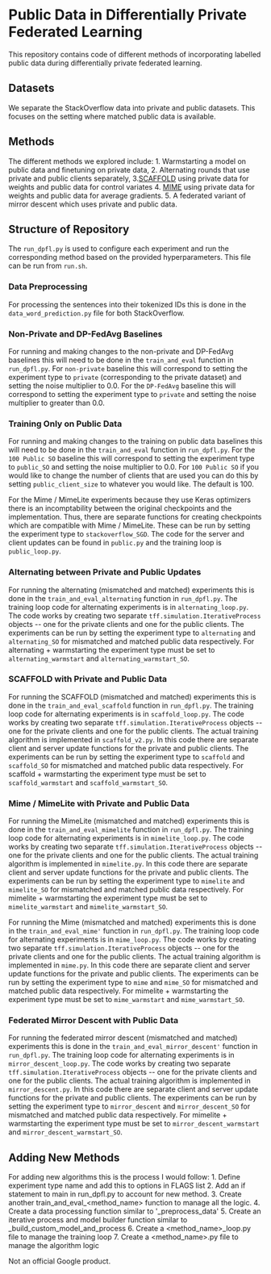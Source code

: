# Public Data in Differentially Private Federated Learning

This repository contains code of different methods of incorporating labelled
public data during differentially private federated learning.

## Datasets

We separate the StackOverflow data into private and public datasets. This
focuses on the setting where matched public data is available.

## Methods

The different methods we explored include: 1. Warmstarting a model on public
data and finetuning on private data, 2. Alternating rounds that use private and
public clients separately, 3.[SCAFFOLD](https://arxiv.org/pdf/1910.06378.pdf)
using private data for weights and public data for control variates 4.
[MIME](https://arxiv.org/pdf/2008.03606.pdf) using private data for weights and
public data for average gradients. 5. A federated variant of mirror descent
which uses private and public data.

## Structure of Repository

The `run_dpfl.py` is used to configure each experiment and run the corresponding
method based on the provided hyperparameters. This file can be run from
`run.sh`.

### Data Preprocessing

For processing the sentences into their tokenized IDs this is done in the
`data_word_prediction.py` file for both StackOverflow.

### Non-Private and DP-FedAvg Baselines

For running and making changes to the non-private and DP-FedAvg baselines this
will need to be done in the `train_and_eval` function in `run_dpfl.py`. For
`non-private` baseline this will correspond to setting the experiment type to
`private` (corresponding to the private dataset) and setting the noise
multiplier to 0.0. For the `DP-FedAvg` baseline this will correspond to setting
the experiment type to `private` and setting the noise multiplier to greater
than 0.0.

### Training Only on Public Data

For running and making changes to the training on public data baselines this
will need to be done in the `train_and_eval` function in `run_dpfl.py`. For the
`100 Public SO` baseline this will correspond to setting the experiment type to
`public_SO` and setting the noise multiplier to 0.0. For `100 Public SO` if you
would like to change the number of clients that are used you can do this by
setting `public_client_size` to whatever you would like. The default is 100.

For the Mime / MimeLite experiments because they use Keras optimizers there is
an incomptability between the original checkpoints and the implementation. Thus,
there are separate functions for creating checkpoints which are compatible with
Mime / MimeLite. These can be run by setting the experiment type to
`stackoverflow_SGD`. The code for the server and client updates can be found in
`public.py` and the training loop is `public_loop.py`.

### Alternating between Private and Public Updates

For running the alternating (mismatched and matched) experiments this is done in
the `train_and_eval_alternating` function in `run_dpfl.py`. The training loop
code for alternating experiments is in `alternating_loop.py`. The code works by
creating two separate `tff.simulation.IterativeProcess` objects -- one for the
private clients and one for the public clients. The experiments can be run by
setting the experiment type to `alternating` and `alternating_SO` for mismatched
and matched public data respectively. For alternating + warmstarting the
experiment type must be set to `alternating_warmstart` and
`alternating_warmstart_SO`.

### SCAFFOLD with Private and Public Data

For running the SCAFFOLD (mismatched and matched) experiments this is done in
the `train_and_eval_scaffold` function in `run_dpfl.py`. The training loop code
for alternating experiments is in `scaffold_loop.py`. The code works by creating
two separate `tff.simulation.IterativeProcess` objects -- one for the private
clients and one for the public clients. The actual training algorithm is
implemented in `scaffold_v2.py`. In this code there are separate client and
server update functions for the private and public clients. The experiments can
be run by setting the experiment type to `scaffold` and `scaffold_SO` for
mismatched and matched public data respectively. For scaffold + warmstarting the
experiment type must be set to `scaffold_warmstart` and `scaffold_warmstart_SO`.

### Mime / MimeLite with Private and Public Data

For running the MimeLite (mismatched and matched) experiments this is done in
the `train_and_eval_mimelite` function in `run_dpfl.py`. The training loop code
for alternating experiments is in `mimelite_loop.py`. The code works by creating
two separate `tff.simulation.IterativeProcess` objects -- one for the private
clients and one for the public clients. The actual training algorithm is
implemented in `mimelite.py`. In this code there are separate client and server
update functions for the private and public clients. The experiments can be run
by setting the experiment type to `mimelite` and `mimelite_SO` for mismatched
and matched public data respectively. For mimelite + warmstarting the experiment
type must be set to `mimelite_warmstart` and `mimelite_warmstart_SO`.

For running the Mime (mismatched and matched) experiments this is done in the
`train_and_eval_mime'` function in `run_dpfl.py`. The training loop code for
alternating experiments is in `mime_loop.py`. The code works by creating two
separate `tff.simulation.IterativeProcess` objects -- one for the private
clients and one for the public clients. The actual training algorithm is
implemented in `mime.py`. In this code there are separate client and server
update functions for the private and public clients. The experiments can be run
by setting the experiment type to `mime` and `mime_SO` for mismatched and
matched public data respectively. For mimelite + warmstarting the experiment
type must be set to `mime_warmstart` and `mime_warmstart_SO`.

### Federated Mirror Descent with Public Data

For running the federated mirror descent (mismatched and matched) experiments
this is done in the `train_and_eval_mirror_descent'` function in `run_dpfl.py`.
The training loop code for alternating experiments is in
`mirror_descent_loop.py`. The code works by creating two separate
`tff.simulation.IterativeProcess` objects -- one for the private clients and one
for the public clients. The actual training algorithm is implemented in
`mirror_descent.py`. In this code there are separate client and server update
functions for the private and public clients. The experiments can be run by
setting the experiment type to `mirror_descent` and `mirror_descent_SO` for
mismatched and matched public data respectively. For mimelite + warmstarting the
experiment type must be set to `mirror_descent_warmstart` and
`mirror_descent_warmstart_SO`.

## Adding New Methods

For adding new algorithms this is the process I would follow: 1. Define
experiment type name and add this to options in FLAGS list 2. Add an if
statement to main in run_dpfl.py to account for new method. 3. Create another
train_and_eval_<method_name> function to manage all the logic. 4. Create a data
processing function similar to '_preprocess_data' 5. Create an iterative process
and model builder function similar to _build_custom_model_and_process 6. Create
a <method_name>_loop.py file to manage the training loop 7. Create a
<method_name>.py file to manage the algorithm logic

Not an official Google product.
